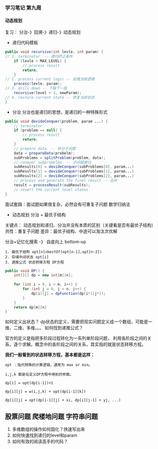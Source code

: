 ### 学习笔记 第九周
#### 动态规划
复习：
分治-》回溯-》递归-》动态规划

- 递归代码模板
```java
public void recursive(int levle, int param) {
// 1. terminator  -- 递归终止条件
    if (levle > MAX_LEVEL) {
        // process result
        return;
    }
// 2. process current logic -- 处理当前逻辑
    process(levle, param);
// 3. drill down -- 下探下一层
    recursive(level + 1, newParam);
// 4. restore current state -- 恢复当前状态
}
```

- 分治 分治也是递归的思想，是递归的一种特殊形式
```java
public void devideConquer(problem, param ...) {
    // terminator
    if (problem == null) {
        // process result
        return;
    }
    // prepare data  -- 拆分子问题
    data = prepareData(probelm);
    subProblems = splitProblem(problem, data);
    // conquer subprobelms  -- 子问题递归
    subResults[0] = devideConquer(subProblems[0], param...)
    subResults[1] = devideConquer(subProblems[1], param...)
    subResults[2] = devideConquer(subProblems[2], param...)
    // process and generate the final result -- 合并
    result = processResult(subResults);
    // revert the current level states
}
```
面试套路：面试题如果很复杂，必然会有可重复子问题  数学归纳法

- 动态规划 分治 + 最优子结构

关键点：
动态规划和递归、分治并没有本质的区别（关键看是否有最优子结构）
共性：重复子问题
差异：最优子结构、中途可以淘汰次优解

分治+记忆化搜索 -》 自底向上 bottom-up

```
1. 最优子结构 opt[n]=bestOf(opt[n-1],opt[n-2])
2. 存储中间状态 opt[i]
3. 递推公式 状态转移方程 DP方程
```

```java
public void DP() {
    int[][] dp = new int[m][n];
    
    for (int i = 0, i < m, i++) {
        for (int j = 0, j < n, j++) {
            dp[i][j] = dpFunction(dp[i*][j*]);
        }       
    }
    return dp[m][n]
}
```

如何定义出状态？ dp状态的定义，需要把现实问题定义成一个数组，可能是一维、二维、多维。。。
如何找到递推公式？

官方的定义是指把多阶段过程转化为一系列单阶段问题，
利用各阶段之间的关系，逐个求解。概念中的各阶段之间的关系，其实指的就是状态转移方程。


**我们一般看到的状态转移方程，基本都是这样：**
```
opt ：指代特殊的计算逻辑，通常为 max or min。

i,j,k 都是在定义DP方程中用到的参数。

dp[i] = opt(dp[i-1])+1

dp[i][j] = w(i,j,k) + opt(dp[i-1][k])

dp[i][j] = opt(dp[i-1][j] + xi, dp[i][j-1] + yj, ...)

```


股票问题
爬楼地问题
字符串问题
----
1. 多维数组的操作如何固化？快速写出来
2. 如何快速找到递归的level和param
3. 如何有效的阅读高手的代码？
